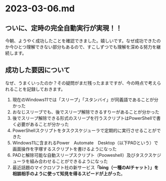 # 2023-03-06.md

## ついに、定時の完全自動実行が実現！！

今朝、ようやく成功したことを確認できました。嬉しいです。なぜ成功できたのか今ひとつ理解できない部分もあるので、すこしずつでも理解を深める努力を継続します。

## 成功した要因について

なぜ、うまくいったのか？その疑問がまだ残ったままですが、今の時点で考えられることを記録しておきます。

1. 現在のWindows11では「スリープ」「スタンバイ」が同義語であることが分かった
2. おなじスリーブでも、後でスリープ解除できるすりーがあることが分かった
3. 後でスリープ解除できる形式のスリープを行うスクリプトはPowerShellで書く必要があることが分かった
4. PowerShellスクリプトをタスクスケジューラで定期的に実行させることができた
5. Windows11に含まれるPower　Automate　Desktop（以下PADという）で画面操作を字塚するスクリプトを書けるようになった
6. PADと解除可能な自動スリープスクリプト（Pooweshell）及びタスクスケジューラを組み合わせることができるようになった
7. 最近話題のマイクロソフト社の新サービス<b>「bing（一種のAIチャット）」を相談相手のように使って知見を得るスピードが上がった</b>。
